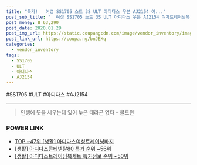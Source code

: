 ```yaml
--- 
title: "특가!   여성 SS1705 쇼트 3S ULT 아디다스 우븐 AJ2154 여..." 
post_sub_title: "  여성 SS1705 쇼트 3S ULT 아디다스 우븐 AJ2154 여자트레이닝복 트레이닝숏팬츠" 
post_money: ₩ 63,290 
post_date: 2020.01.29 
post_img_url: https://static.coupangcdn.com/image/vendor_inventory/images/2016/07/20/12/6/8ca69402-0abf-460c-a043-c98e3afe117e.jpg 
post_link_url: https://coupa.ng/bnJEXq 
categories: 
  - vendor_inventory 
tags: 
  - SS1705 
  - ULT 
  - 아디다스 
  - AJ2154 
--- 
```

  #SS1705 #ULT #아디다스 #AJ2154 
<hr> 

> 인생에 뜻을 세우는데 있어 늦은 때라곤 없다 – 볼드윈 


### POWER LINK

* <a href="https://blog.naver.com/fasyy4321/221783079183" target="_blank"> TOP ~47위 [생활] 아디다스여성트레이닝바지</a>
* <a href="https://blog.naver.com/sakai111/221783672099" target="_blank"> [생활] 아디다스콘티넨탈80 특가 순위 ~56위</a>
* <a href="https://blog.naver.com/sakai111/221776808256" target="_blank"> [생활] 아디다스트레이닝복세트 특가정보 순위 ~50위</a>
